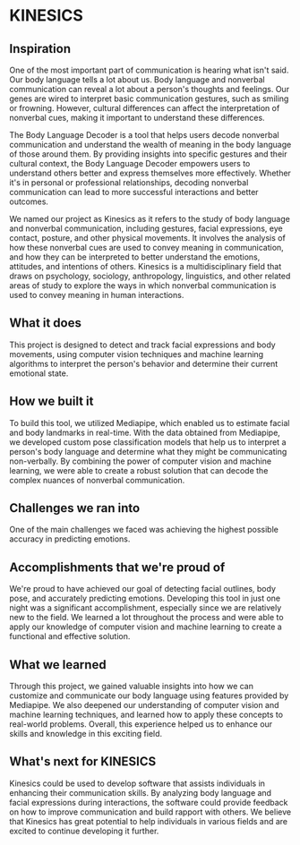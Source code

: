 # KINESICS

## Inspiration
One of the most important part of communication is hearing what isn't said. Our body language tells a lot about us. Body language and nonverbal communication can reveal a lot about a person's thoughts and feelings. Our genes are wired to interpret basic communication gestures, such as smiling or frowning. However, cultural differences can affect the interpretation of nonverbal cues, making it important to understand these differences.

The Body Language Decoder is a tool that helps users decode nonverbal communication and understand the wealth of meaning in the body language of those around them. By providing insights into specific gestures and their cultural context, the Body Language Decoder empowers users to understand others better and express themselves more effectively. Whether it's in personal or professional relationships, decoding nonverbal communication can lead to more successful interactions and better outcomes.

We named our project as Kinesics as it refers to the study of body language and nonverbal communication, including gestures, facial expressions, eye contact, posture, and other physical movements. It involves the analysis of how these nonverbal cues are used to convey meaning in communication, and how they can be interpreted to better understand the emotions, attitudes, and intentions of others. Kinesics is a multidisciplinary field that draws on psychology, sociology, anthropology, linguistics, and other related areas of study to explore the ways in which nonverbal communication is used to convey meaning in human interactions.

## What it does
This project is designed to detect and track facial expressions and body movements, using computer vision techniques and machine learning algorithms to interpret the person's behavior and determine their current emotional state.

## How we built it
To build this tool, we utilized Mediapipe, which enabled us to estimate facial and body landmarks in real-time. With the data obtained from Mediapipe, we developed custom pose classification models that help us to interpret a person's body language and determine what they might be communicating non-verbally. By combining the power of computer vision and machine learning, we were able to create a robust solution that can decode the complex nuances of nonverbal communication.

## Challenges we ran into
One of the main challenges we faced was achieving the highest possible accuracy in predicting emotions.

## Accomplishments that we're proud of
We're proud to have achieved our goal of detecting facial outlines, body pose, and accurately predicting emotions. Developing this tool in just one night was a significant accomplishment, especially since we are relatively new to the field. We learned a lot throughout the process and were able to apply our knowledge of computer vision and machine learning to create a functional and effective solution.

## What we learned
Through this project, we gained valuable insights into how we can customize and communicate our body language using features provided by Mediapipe. We also deepened our understanding of computer vision and machine learning techniques, and learned how to apply these concepts to real-world problems. Overall, this experience helped us to enhance our skills and knowledge in this exciting field.

## What's next for KINESICS
Kinesics could be used to develop software that assists individuals in enhancing their communication skills. By analyzing body language and facial expressions during interactions, the software could provide feedback on how to improve communication and build rapport with others. We believe that Kinesics has great potential to help individuals in various fields and are excited to continue developing it further.
